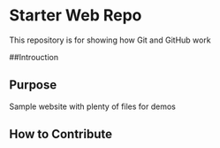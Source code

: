 # Starter Web Repo

This repository is for showing how Git and GitHub work

##Introuction

## Purpose

Sample website with plenty of files for demos

## How to Contribute